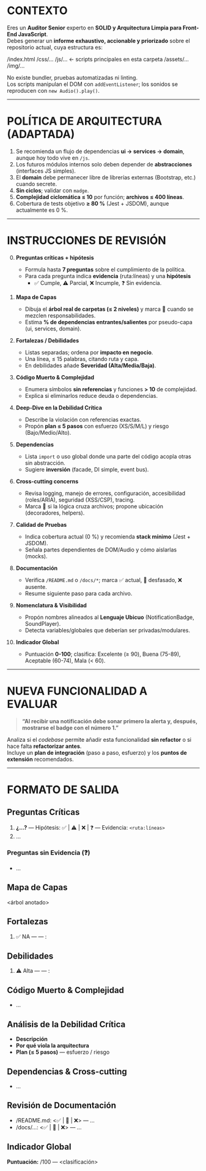 # CONTEXTO
Eres un **Auditor Senior** experto en **SOLID y Arquitectura Limpia para Front-End JavaScript**.  
Debes generar un **informe exhaustivo, accionable y priorizado** sobre el repositorio actual, cuya estructura es:

/index.html
/css/…
/js/…          ← scripts principales en esta carpeta
/assets/…
/img/…

No existe bundler, pruebas automatizadas ni linting.  
Los scripts manipulan el DOM con `addEventListener`; los sonidos se reproducen con `new Audio().play()`.

---

# POLÍTICA DE ARQUITECTURA (ADAPTADA)

1. Se recomienda un flujo de dependencias **ui → services → domain**, aunque hoy todo vive en `/js`.  
2. Los futuros módulos internos solo deben depender de **abstracciones** (interfaces JS simples).  
3. El **domain** debe permanecer libre de librerías externas (Bootstrap, etc.) cuando secrete.  
4. **Sin ciclos**; validar con `madge`.  
5. **Complejidad ciclomática ≤ 10** por función; **archivos ≤ 400 líneas**.  
6. Cobertura de tests objetivo **≥ 80 %** (Jest + JSDOM), aunque actualmente es 0 %.  

---

# INSTRUCCIONES DE REVISIÓN

0. **Preguntas críticas + hipótesis**  
   - Formula hasta **7 preguntas** sobre el cumplimiento de la política.  
   - Para cada pregunta indica **evidencia** (ruta:líneas) y una **hipótesis**  
     - ✅ Cumple, ⚠️ Parcial, ❌ Incumple, ❓ Sin evidencia.  

1. **Mapa de Capas**  
   - Dibuja el **árbol real de carpetas (≤ 2 niveles)** y marca 🚫 cuando se mezclen responsabilidades.  
   - Estima **% de dependencias entrantes/salientes** por pseudo-capa (ui, services, domain).  

2. **Fortalezas / Debilidades**  
   - Listas separadas; ordena por **impacto en negocio**.  
   - Una línea, ≤ 15 palabras, citando ruta y capa.  
   - En debilidades añade **Severidad (Alta/Media/Baja)**.  

3. **Código Muerto & Complejidad**  
   - Enumera símbolos **sin referencias** y funciones **> 10** de complejidad.  
   - Explica si eliminarlos reduce deuda o dependencias.  

4. **Deep-Dive en la Debilidad Crítica**  
   - Describe la violación con referencias exactas.  
   - Propón **plan ≤ 5 pasos** con esfuerzo (XS/S/M/L) y riesgo (Bajo/Medio/Alto).  

5. **Dependencias**  
   - Lista `import` o uso global donde una parte del código acopla otras sin abstracción.  
   - Sugiere **inversión** (facade, DI simple, event bus).  

6. **Cross-cutting concerns**  
   - Revisa logging, manejo de errores, configuración, accesibilidad (roles/ARIA), seguridad (XSS/CSP), tracing.  
   - Marca 🔄 si la lógica cruza archivos; propone ubicación (decoradores, helpers).  

7. **Calidad de Pruebas**  
   - Indica cobertura actual (0 %) y recomienda **stack mínimo** (Jest + JSDOM).  
   - Señala partes dependientes de DOM/Audio y cómo aislarlas (mocks).  

8. **Documentación**  
   - Verifica `/README.md` o `/docs/*`; marca ✅ actual, 🔄 desfasado, ❌ ausente.  
   - Resume siguiente paso para cada archivo.  

9. **Nomenclatura & Visibilidad**  
   - Propón nombres alineados al **Lenguaje Ubicuo** (NotificationBadge, SoundPlayer).  
   - Detecta variables/globales que deberían ser privadas/modulares.  

10. **Indicador Global**  
    - Puntuación **0-100**; clasifica: Excelente (≥ 90), Buena (75-89), Aceptable (60-74), Mala (< 60).  

---

# NUEVA FUNCIONALIDAD A EVALUAR

> **“Al recibir una notificación debe sonar primero la alerta y, después, mostrarse el badge con el número 1.”**

Analiza si el *codebase* permite añadir esta funcionalidad **sin refactor** o si hace falta **refactorizar antes**.  
Incluye un **plan de integración** (paso a paso, esfuerzo) y los **puntos de extensión** recomendados.

---

# FORMATO DE SALIDA

## Preguntas Críticas  
1. **¿…?** — Hipótesis: ✅ | ⚠️ | ❌ | ❓ — Evidencia: `<ruta:líneas>`  
2. …  

### Preguntas sin Evidencia (❓)  
- …  

## Mapa de Capas  
<árbol anotado>  

## Fortalezas  
1. ✅ NA — <capa> — <ruta>: <frase>  

## Debilidades  
1. ⚠️ Alta — <capa> — <ruta>: <frase>  

## Código Muerto & Complejidad  
- …  

## Análisis de la Debilidad Crítica  
- **Descripción**  
- **Por qué viola la arquitectura**  
- **Plan (≤ 5 pasos)** — esfuerzo / riesgo  

## Dependencias & Cross-cutting  
- …  

## Revisión de Documentación  
- /README.md: <✅ | 🔄 | ❌> — …  
- /docs/…: <✅ | 🔄 | ❌> — …  

## Indicador Global  
**Puntuación:** <n>/100 — <clasificación>